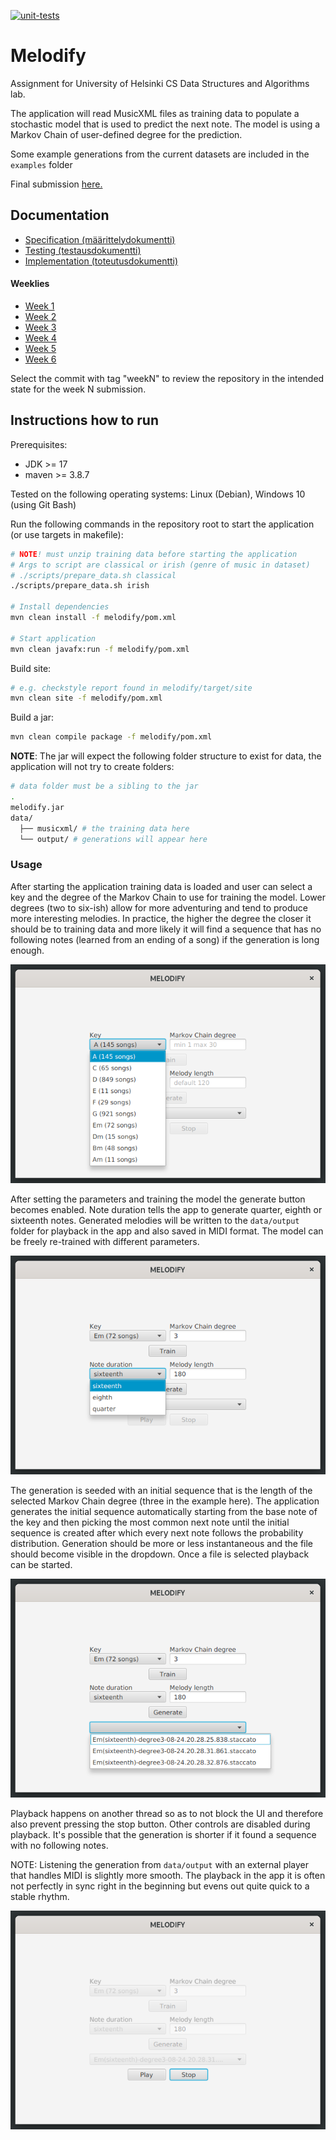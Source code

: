 [![unit-tests](https://github.com/JHNUL/TiraLabra2023/actions/workflows/run_unit_tests.yaml/badge.svg)](https://github.com/JHNUL/TiraLabra2023/actions/workflows/run_unit_tests.yaml)

# Melodify

Assignment for University of Helsinki CS Data Structures and Algorithms lab.

The application will read MusicXML files as training data to populate a stochastic model that is used to predict the next note. The model is using a Markov Chain of user-defined degree for the prediction.

Some example generations from the current datasets are included in the `examples` folder

Final submission [here.](https://github.com/JHNUL/TiraLabra2023/releases/tag/final_submission)

## Documentation

- [Specification (määrittelydokumentti)](/docs/specifications.md)
- [Testing (testausdokumentti)](/docs/testing.md)
- [Implementation (toteutusdokumentti)](/docs/implementation.md)

#### Weeklies

- [Week 1](/docs/weeklies/week1.md)
- [Week 2](/docs/weeklies/week2.md)
- [Week 3](/docs/weeklies/week3.md)
- [Week 4](/docs/weeklies/week4.md)
- [Week 5](/docs/weeklies/week5.md)
- [Week 6](/docs/weeklies/week6.md)

Select the commit with tag "weekN" to review the repository in the intended state for the week N submission.


## Instructions how to run

Prerequisites:
- JDK >= 17
- maven >= 3.8.7

Tested on the following operating systems: Linux (Debian), Windows 10 (using Git Bash)

Run the following commands in the repository root to start the application (or use targets in makefile):
```sh
# NOTE! must unzip training data before starting the application
# Args to script are classical or irish (genre of music in dataset)
# ./scripts/prepare_data.sh classical
./scripts/prepare_data.sh irish

# Install dependencies
mvn clean install -f melodify/pom.xml

# Start application
mvn clean javafx:run -f melodify/pom.xml
```

Build site:
```sh
# e.g. checkstyle report found in melodify/target/site
mvn clean site -f melodify/pom.xml
```

Build a jar:
```sh
mvn clean compile package -f melodify/pom.xml
```

**NOTE**: The jar will expect the following folder structure to exist for data, the application will not try to create folders:
```sh
# data folder must be a sibling to the jar
.
melodify.jar
data/
  ├── musicxml/ # the training data here
  └── output/ # generations will appear here
```


### Usage

After starting the application training data is loaded and user can select a key and the degree of the Markov Chain to use for training the model. Lower degrees (two to six-ish) allow for more adventuring and tend to produce more interesting melodies. In practice, the higher the degree the closer it should be to training data and more likely it will find a sequence that has no following notes (learned from an ending of a song) if the generation is long enough.

![training](/docs/images/howto_train.png)

After setting the parameters and training the model the generate button becomes enabled. Note duration tells the app to generate quarter, eighth or sixteenth notes. Generated melodies will be written to the `data/output` folder for playback in the app and also saved in MIDI format. The model can be freely re-trained with different parameters.

![generating](/docs/images/howto_generate.png)

The generation is seeded with an initial sequence that is the length of the selected Markov Chain degree (three in the example here). The application generates the initial sequence automatically starting from the base note of the key and then picking the most common next note until the initial sequence is created after which every next note follows the probability distribution. Generation should be more or less instantaneous and the file should become visible in the dropdown. Once a file is selected playback can be started.

![playback](/docs/images/howto_playback.png)

Playback happens on another thread so as to not block the UI and therefore also prevent pressing the stop button. Other controls are disabled during playback. It's possible that the generation is shorter if it found a sequence with no following notes.

NOTE: Listening the generation from `data/output` with an external player that handles MIDI is slightly more smooth. The playback in the app it is often not perfectly in sync right in the beginning but evens out quite quick to a stable rhythm.

![stop](/docs/images/howto_stop.png)
